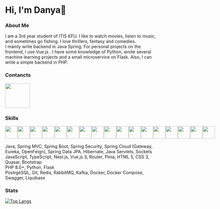 # Hi, I'm Danya👋

### About Me

I am a 3rd year student of ITIS KFU.  I like to watch movies, listen to music, and sometimes go fishing. I love thrillers, fantasy and comedies. 
<br/>
I mainly write backend in Java Spring. For personal projects on the frontend, I use Vue.js . I have some knowledge of Python, wrote several machine learning projects and a small microservice on Flask. Also, I can write a simple backend in PHP.
<br/>

### Contancts

<div style="display:flex">
  <div style="width: 100px">
    <a href="https://t.me/Kasimov_Danil">
      <img width="80px" src="https://img.shields.io/badge/Telegram-2CA5E0?style=for-the-badge&logo=telegram&logoColor=white" />
    </a>
  </div>
</div>

### Skills

<div style="display: flex">
  <img width="40px" src="https://user-images.githubusercontent.com/25181517/117201156-9a724800-adec-11eb-9a9d-3cd0f67da4bc.png" /> 
  <img width="40px" src="https://user-images.githubusercontent.com/25181517/117201470-f6d56780-adec-11eb-8f7c-e70e376cfd07.png" /> 
  <img width="40px" src="https://user-images.githubusercontent.com/25181517/183891303-41f257f8-6b3d-487c-aa56-c497b880d0fb.png" /> 
  <img width="40px" src="https://user-images.githubusercontent.com/25181517/117207493-49665200-adf4-11eb-808e-a9c0fcc2a0a0.png" /> 
  <img width="40px" src="https://user-images.githubusercontent.com/25181517/186711335-a3729606-5a78-4496-9a36-06efcc74f800.png" /> 
  <img width="40px" src="https://user-images.githubusercontent.com/25181517/117447155-6a868a00-af3d-11eb-9cfe-245df15c9f3f.png" /> 
  <img width="40px" src="https://user-images.githubusercontent.com/25181517/117448124-a2da9800-af3e-11eb-85d2-bd1b69b65603.png" /> 
  <img width="40px" src="https://user-images.githubusercontent.com/25181517/117208740-bfb78400-adf5-11eb-97bb-09072b6bedfc.png" /> 
  <img width="40px" src="https://user-images.githubusercontent.com/25181517/182884894-d3fa6ee0-f2b4-4960-9961-64740f533f2a.png" /> 
  <img width="40px" src="https://user-images.githubusercontent.com/25181517/117207330-263ba280-adf4-11eb-9b97-0ac5b40bc3be.png" /> 
  <img width="40px" src="https://user-images.githubusercontent.com/25181517/192107004-2d2fff80-d207-4916-8a3e-130fee5ee495.png" /> 
  <img width="40px" src="https://github.com/marwin1991/profile-technology-icons/assets/136815194/50342602-8025-4030-b492-550f2eaa4073" /> 
  <img width="40px" src="https://user-images.githubusercontent.com/25181517/183423507-c056a6f9-1ba8-4312-a350-19bcbc5a8697.png" /> 
  <img width="40px" src="https://user-images.githubusercontent.com/25181517/183570228-6a040b9f-3ddf-47a2-a201-743121dac664.png" /> 
  <img width="40px" src="https://raw.githubusercontent.com/marwin1991/profile-technology-icons/refs/heads/main/icons/typescript.png" />
  <img width="40px" src="https://raw.githubusercontent.com/marwin1991/profile-technology-icons/refs/heads/main/icons/nest_js.png" /> 
  <img width="40px" src="https://raw.githubusercontent.com/marwin1991/profile-technology-icons/refs/heads/main/icons/liquibase.png" /> 

</div>
<br/>
Java, Spring MVC, Spring Boot, Spring Security, Spring Cloud (Gateway, Eureka, OpenFeign), Spring Data JPA, Hibernate, Java Servlets, Sockets
<br/>
JavaScript, TypeScript, Nest.js, Vue.js 3, Router, Pinia, HTML 5, CSS 3, Quasar, Bootstrap
<br/>
PHP 8.0+, Python, Flask
<br/>
PostrgeSQL, Git, Redis, RabbitMQ, Kafka, Docker, Docker Compose, Swagger, Liquibase

### Stats

[![Top Langs](https://github-readme-stats.vercel.app/api/top-langs/?username=DanyaKasimov&layout=compact)](https://github.com/DanyaKasimov/github-readme-stats)
